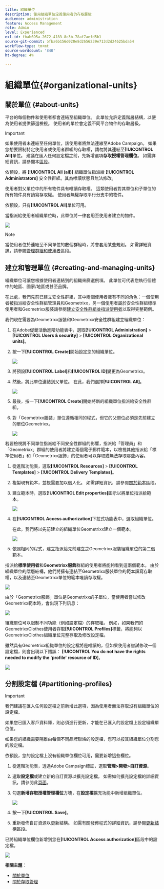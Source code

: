 ```yaml
---
title: 組織單位
description: 使用組織單位定義使用者的存取層級
audience: administration
feature: Access Management
role: Admin
level: Experienced
exl-id: fbab695a-2672-4183-8c3b-78af7aefd5b1
source-git-commit: bfba6b156d020e8d2656239e713d2d24625bda54
workflow-type: tm+mt
source-wordcount: '840'
ht-degree: 4%

---
```


# 組織單位{#organizational-units}

## 關於單位 {#about-units}

平台的每個物件和使用者都會連結至組織單位。 此單位允許定義階層結構，以便為使用者提供篩選檢視。 使用者的單位會定義不同平台物件的存取層級。

>[!IMPORTANT]
>
>如果使用者未連結至任何單位，該使用者將無法連線至Adobe Campaign。 如果您想要限制特定使用者或使用者群組的存取權，請勿將其連結至&#x200B;**[!UICONTROL All]**&#x200B;單位。 建議在匯入任何設定檔之前，先新增選項&#x200B;**存取授權管理欄位**。 如需詳細資訊，請參閱本[區段](../../administration/using/organizational-units.md#partitioning-profiles)。
>
>依預設，將 **[!UICONTROL All (all)]** 組織單位指派給 **[!UICONTROL Administrators]** 安全性群組。其為唯讀狀態且無法修改。

使用者對父單位中的所有物件具有唯讀存取權。 這類使用者對其單位和子單位的所有物件具有讀寫存取權。 使用者無權存取平行分支中的物件。

依預設，只有&#x200B;**[!UICONTROL All]**&#x200B;單位可用。

當指派給使用者組織單位時，此單位將一律套用至使用者建立的物件。

![](assets/user_management_2.png)

>[!NOTE]
>
>當使用者位於連結至不同單位的數個群組時，將會套用某些規則。 如需詳細資訊，請參閱[管理群組和使用者](../../administration/using/managing-groups-and-users.md)區段。

## 建立和管理單位 {#creating-and-managing-units}

組織單位可讓您根據使用者連結到的組織來篩選例項。 此單位可代表您執行個體中的地區、國家/地區或甚至品牌。

在此處，我們先前已建立安全性群組，其中兩個使用者擁有不同的角色：一個使用者被指派給安全性群組管理員和Geometrixx，另一個使用者屬於安全性群組標準使用者和Geometrixx服裝請參閱[建立安全性群組並指派使用者](../../administration/using/managing-groups-and-users.md#creating-a-security-group-and-assigning-users)以取得完整範例。

我們現在需要為Geometrixx服裝和Geometrixx安全性群組建立組織單位：

1. 在Adobe促銷活動進階功能表中，選取&#x200B;**[!UICONTROL Administration]** > **[!UICONTROL Users & security]** > **[!UICONTROL Organizational units]**。
1. 按一下&#x200B;**[!UICONTROL Create]**&#x200B;開始設定您的組織單位。

   ![](assets/manage_units_1.png)

1. 將預設&#x200B;**[!UICONTROL Label]**&#x200B;和&#x200B;**[!UICONTROL ID]**&#x200B;變更為Geometrixx。
1. 然後，將此單位連結到父單位。 在此，我們選擇&#x200B;**[!UICONTROL All]**。

   ![](assets/manage_units_2.png)

1. 最後，按一下&#x200B;**[!UICONTROL Create]**&#x200B;開始將新的組織單位指派給安全性群組。
1. 對「Geometrixx服裝」單位遵循相同的程式，但它的父單位必須是先前建立的單位Geometrixx。

   ![](assets/manage_units_3.png)

若要檢視將不同單位指派給不同安全性群組的影響，指派給「管理員」和「Geometrixx」群組的使用者將建立兩個電子郵件範本，以檢視其他指派給「標準使用者」和「Geometrixx服飾」的使用者可以存取或無法存取哪些內容。

1. 從進階功能表，選取&#x200B;**[!UICONTROL Resources]** > **[!UICONTROL Templates]** > **[!UICONTROL Delivery Templates]**。
1. 複製現有範本，並視需要加以個人化。 如需詳細資訊，請參閱[關於範本](../../start/using/marketing-activity-templates.md)區段。
1. 建立範本時，選取&#x200B;**[!UICONTROL Edit properties]**&#x200B;圖示以將單位指派給範本。

   ![](assets/manage_units_6.png)

1. 在&#x200B;**[!UICONTROL Access authorization]**&#x200B;下拉式功能表中，選取組織單位。

   在此，我們將以先前建立的組織單位Geometrixx建立一個範本。

   ![](assets/manage_units_5.png)

1. 依照相同的程式，建立指派給先前建立之Geometrixx服裝組織單位的第二個範本。

指派給&#x200B;**標準使用者**&#x200B;和&#x200B;**Geometrixx服飾**&#x200B;群組的使用者將能夠看到這兩個範本。 由於組織單位的階層結構，他們將擁有連結至Geometrixx服裝單位的範本讀寫存取權，以及連結至Geometrixx單位的範本唯讀存取權。

![](assets/manage_units_7.png)

由於「Geometrixx服飾」單位是Geometrixx的子單位，當使用者嘗試修改Geometrixx範本時，會出現下列訊息：

![](assets/manage_units_8.png)

組織單位可以限制不同功能（例如設定檔）的存取權。 例如，如果我們的GeometrixxClothes使用者存取&#x200B;**[!UICONTROL Profiles]**&#x200B;標籤，將能夠以GeometrixxClothes組織單位完整存取及修改設定檔。

雖然具有Geometrixx組織單位的設定檔將是唯讀的，但如果使用者嘗試修改一個設定檔，則會出現以下錯誤： **[!UICONTROL You do not have the rights needed to modify the 'profile' resource of ID]**。

![](assets/manage_units_10.png)

## 分割設定檔 {#partitioning-profiles}

>[!IMPORTANT]
>
>我們建議在匯入任何設定檔之前新增此選項，因為使用者無法存取沒有組織單位的設定檔。
>
>如果您已匯入客戶資料庫，則必須進行更新，才能在已匯入的設定檔上設定組織單位值。

如果您的組織需要隔離由每個不同品牌聯絡的設定檔，您可以按其組織單位分割您的設定檔。

依預設，您的設定檔上沒有組織單位欄位可用，需要新增這些欄位。

1. 從進階功能表，透過Adobe Campaign標誌，選取&#x200B;**管理>開發>自訂資源**。
1. 選取&#x200B;**設定檔**&#x200B;或建立新的自訂資源以擴充設定檔。 如需如何擴充設定檔的詳細資訊，請參閱此[頁面](../../developing/using/extending-the-profile-resource-with-a-new-field.md#step-1--extend-the-profile-resource)。
1. 勾選&#x200B;**新增存取授權管理欄位**&#x200B;方塊，在&#x200B;**設定檔**&#x200B;擴充功能中新增組織單位。

   ![](assets/user_management_9.png)

1. 按一下&#x200B;**[!UICONTROL Save]**。
1. 重新發佈自訂資源以更新結構。 如需有關發佈程式的詳細資訊，請參閱[更新結構](../../developing/using/updating-the-database-structure.md)區段。

已將組織單位欄位新增到您在&#x200B;**[!UICONTROL Access authorization]**&#x200B;區段中的設定檔。

![](assets/user_management_10.png)

**相關主題**：

* [關於單位](../../administration/using/organizational-units.md#about-units)
* [關於存取管理](../../administration/using/about-access-management.md)
